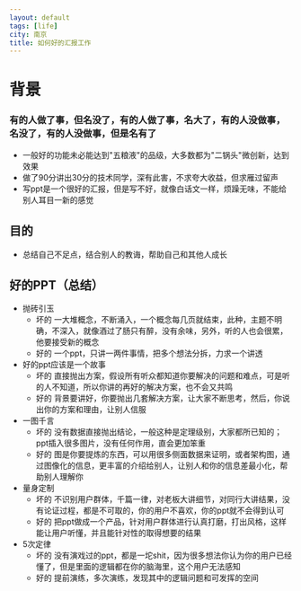 ```yaml
---
layout: default
tags: [life]
city: 南京
title: 如何好的汇报工作
---
```


背景
=======
### 有的人做了事，但名没了，有的人做了事，名大了，有的人没做事，名没了，有的人没做事，但是名有了


+ 一般好的功能未必能达到"五粮液"的品级，大多数都为"二锅头"微创新，达到效果
+ 做了90分讲出30分的技术同学，深有此害，不求夸大收益，但求雁过留声
+ 写ppt是一个很好的汇报，但是写不好，就像白话文一样，烦躁无味，不能给别人耳目一新的感觉

目的
--------
+ 总结自己不足点，结合别人的教诲，帮助自己和其他人成长

好的PPT（总结）
--------
+ 抛砖引玉
   - 坏的 一大堆概念，不断涌入，一个概念每几页就结束，此种，主题不明确，不深入，就像酒过了肠只有醉，没有余味，另外，听的人也会很累，他要接受新的概念
   - 好的 一个ppt，只讲一两件事情，把多个想法分拆，力求一个讲透
+  好的ppt应该是一个故事
   - 坏的 直接抛出方案，假设所有听众都知道你要解决的问题和难点，可是听的人不知道，所以你讲的再好的解决方案，也不会又共鸣
   - 好的 背景要讲好，你要抛出几套解决方案，让大家不断思考，然后，你说出你的方案和理由，让别人信服
+ 一图千言
   - 坏的 没有数据直接抛出结论，一般这种是定理级别，大家都所已知的；ppt插入很多图片，没有任何作用，直会更加笨重
   - 好的 图是你要提炼的东西，可以用很多侧面数据来证明，或者架构图，通过图像化的信息，更丰富的介绍给别人，让别人和你的信息差最小化，帮助别人理解你
+ 量身定制
   - 坏的 不识别用户群体，千篇一律，对老板大讲细节，对同行大讲结果，没有论证过程，都是不可取的，你的用户不喜欢，你的ppt就不会得到认可
   - 好的 把ppt做成一个产品，针对用户群体进行认真打磨，打出风格，这样能让用户听懂，并且能针对性的取得想要的结果
+ 5次定律
  - 坏的 没有演戏过的ppt，都是一坨shit，因为很多想法你认为你的用户已经懂了，但是里面的逻辑都在你的脑海里，这个用户无法感知
  - 好的 提前演练，多次演练，发现其中的逻辑问题和可发挥的空间
  
